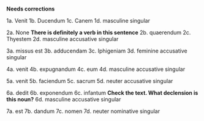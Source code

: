 **Needs corrections**

1a. Venit
1b. Ducendum
1c. Canem
1d. masculine
 singular

2a. None **There is definitely a verb in this sentence**
2b. quaerendum
2c. Thyestem
2d. masculine accusative singular

3a. missus est
3b. adducendam
3c. Iphigeniam
3d. feminine accusative singular

4a. venit
4b. expugnandum
4c. eum
4d. masculine accusative singular

5a. venit
5b. faciendum
5c. sacrum
5d. neuter accusative singular

6a. dedit
6b. exponendum
6c. infantum **Check the text. What declension is this noun?**
6d. masculine accusative singular

7a. est
7b. dandum
7c. nomen
7d. neuter nominative singular

